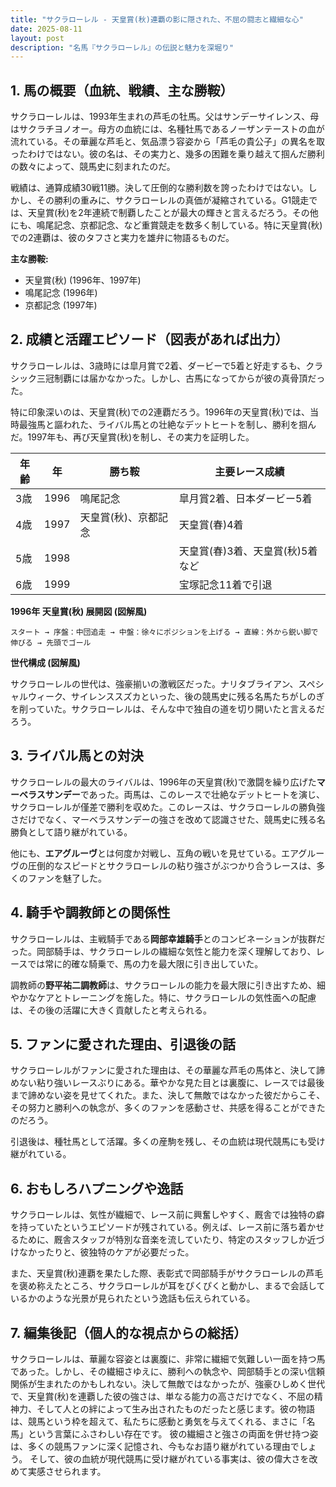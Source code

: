 ```yaml
---
title: "サクラローレル - 天皇賞(秋)連覇の影に隠された、不屈の闘志と繊細な心"
date: 2025-08-11
layout: post
description: "名馬『サクラローレル』の伝説と魅力を深堀り"
---
```


## 1. 馬の概要（血統、戦績、主な勝鞍）

サクラローレルは、1993年生まれの芦毛の牡馬。父はサンデーサイレンス、母はサクラチヨノオー。母方の血統には、名種牡馬であるノーザンテーストの血が流れている。その華麗な芦毛と、気品漂う容姿から「芦毛の貴公子」の異名を取ったわけではない。彼の名は、その実力と、幾多の困難を乗り越えて掴んだ勝利の数々によって、競馬史に刻まれたのだ。

戦績は、通算成績30戦11勝。決して圧倒的な勝利数を誇ったわけではない。しかし、その勝利の重みに、サクラローレルの真価が凝縮されている。G1競走では、天皇賞(秋)を2年連続で制覇したことが最大の輝きと言えるだろう。その他にも、鳴尾記念、京都記念、など重賞競走を数多く制している。特に天皇賞(秋)での2連覇は、彼のタフさと実力を雄弁に物語るものだ。

**主な勝鞍:**

* 天皇賞(秋) (1996年、1997年)
* 鳴尾記念 (1996年)
* 京都記念 (1997年)


## 2. 成績と活躍エピソード（図表があれば出力）

サクラローレルは、3歳時には皐月賞で2着、ダービーで5着と好走するも、クラシック三冠制覇には届かなかった。しかし、古馬になってからが彼の真骨頂だった。

特に印象深いのは、天皇賞(秋)での2連覇だろう。1996年の天皇賞(秋)では、当時最強馬と謳われた、ライバル馬との壮絶なデットヒートを制し、勝利を掴んだ。1997年も、再び天皇賞(秋)を制し、その実力を証明した。

| 年齢 | 年 | 勝ち鞍 | 主要レース成績 |
|---|---|---|---|
| 3歳 | 1996 | 鳴尾記念 | 皐月賞2着、日本ダービー5着 |
| 4歳 | 1997 | 天皇賞(秋)、京都記念 |  天皇賞(春)4着 |
| 5歳 | 1998 |  | 天皇賞(春)3着、天皇賞(秋)5着など |
| 6歳 | 1999 |  | 宝塚記念11着で引退 |


**1996年 天皇賞(秋) 展開図 (図解風)**

```
スタート → 序盤：中団追走 → 中盤：徐々にポジションを上げる → 直線：外から鋭い脚で伸びる → 先頭でゴール
```

**世代構成 (図解風)**

サクラローレルの世代は、強豪揃いの激戦区だった。ナリタブライアン、スペシャルウィーク、サイレンススズカといった、後の競馬史に残る名馬たちがしのぎを削っていた。サクラローレルは、そんな中で独自の道を切り開いたと言えるだろう。


## 3. ライバル馬との対決

サクラローレルの最大のライバルは、1996年の天皇賞(秋)で激闘を繰り広げた**マーベラスサンデー**であった。両馬は、このレースで壮絶なデットヒートを演じ、サクラローレルが僅差で勝利を収めた。このレースは、サクラローレルの勝負強さだけでなく、マーベラスサンデーの強さを改めて認識させた、競馬史に残る名勝負として語り継がれている。

他にも、**エアグルーヴ**とは何度か対戦し、互角の戦いを見せている。エアグルーヴの圧倒的なスピードとサクラローレルの粘り強さがぶつかり合うレースは、多くのファンを魅了した。


## 4. 騎手や調教師との関係性

サクラローレルは、主戦騎手である**岡部幸雄騎手**とのコンビネーションが抜群だった。岡部騎手は、サクラローレルの繊細な気性と能力を深く理解しており、レースでは常に的確な騎乗で、馬の力を最大限に引き出していた。

調教師の**野平祐二調教師**は、サクラローレルの能力を最大限に引き出すため、細やかなケアとトレーニングを施した。特に、サクラローレルの気性面への配慮は、その後の活躍に大きく貢献したと考えられる。


## 5. ファンに愛された理由、引退後の話

サクラローレルがファンに愛された理由は、その華麗な芦毛の馬体と、決して諦めない粘り強いレースぶりにある。華やかな見た目とは裏腹に、レースでは最後まで諦めない姿を見せてくれた。また、決して無敵ではなかった彼だからこそ、その努力と勝利への執念が、多くのファンを感動させ、共感を得ることができたのだろう。

引退後は、種牡馬として活躍。多くの産駒を残し、その血統は現代競馬にも受け継がれている。


## 6. おもしろハプニングや逸話

サクラローレルは、気性が繊細で、レース前に興奮しやすく、厩舎では独特の癖を持っていたというエピソードが残されている。例えば、レース前に落ち着かせるために、厩舎スタッフが特別な音楽を流していたり、特定のスタッフしか近づけなかったりと、彼独特のケアが必要だった。

また、天皇賞(秋)連覇を果たした際、表彰式で岡部騎手がサクラローレルの芦毛を褒め称えたところ、サクラローレルが耳をぴくぴくと動かし、まるで会話しているかのような光景が見られたという逸話も伝えられている。


## 7. 編集後記（個人的な視点からの総括）

サクラローレルは、華麗な容姿とは裏腹に、非常に繊細で気難しい一面を持つ馬であった。しかし、その繊細さゆえに、勝利への執念や、岡部騎手との深い信頼関係が生まれたのかもしれない。決して無敵ではなかったが、強豪ひしめく世代で、天皇賞(秋)を連覇した彼の強さは、単なる能力の高さだけでなく、不屈の精神力、そして人との絆によって生み出されたものだったと感じます。彼の物語は、競馬という枠を超えて、私たちに感動と勇気を与えてくれる、まさに「名馬」という言葉にふさわしい存在です。  彼の繊細さと強さの両面を併せ持つ姿は、多くの競馬ファンに深く記憶され、今もなお語り継がれている理由でしょう。  そして、彼の血統が現代競馬に受け継がれている事実は、彼の偉大さを改めて実感させられます。
